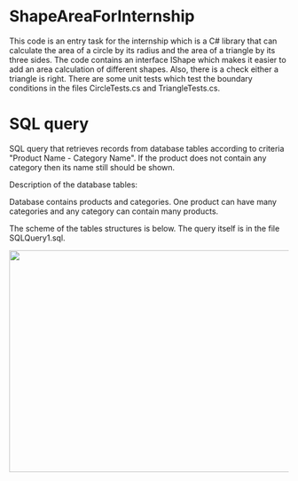 # ShapeAreaForInternship

This code is an entry task for the internship which is a C# library that can calculate the area of a circle by its radius and the area of a triangle by its three sides. The code contains an interface IShape which makes it easier to add an area calculation of different shapes. Also, there is a check either a triangle is right. There are some unit tests which test the boundary conditions in the files CircleTests.cs and TriangleTests.cs.


# SQL query

SQL query that retrieves records from database tables according to criteria "Product Name - Category Name". If the product does not contain any category then its name still should be shown.

Description of the database tables:

Database contains products and categories. One product can have many categories and any category can contain many products.

The scheme of the tables structures is below. The query itself is in the file SQLQuery1.sql.


<img src="https://user-images.githubusercontent.com/41394647/181250922-bf2784b2-6295-48cf-974e-cc87f15329d2.png" width="670" height="400">
